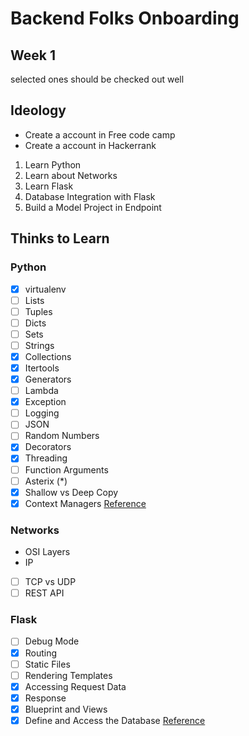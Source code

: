 
# Backend Folks Onboarding
Week 1 
----
selected ones should be checked out well

## Ideology
- Create a account in Free code camp
- Create a account in Hackerrank
1. Learn Python
2. Learn about Networks
3. Learn Flask
4. Database Integration with Flask
5. Build a Model Project in Endpoint


## Thinks to Learn
### Python
- [x] virtualenv
- [ ] Lists
- [ ] Tuples
- [ ] Dicts
- [ ] Sets
- [ ] Strings
- [x] Collections
- [x] Itertools
- [x] Generators
- [ ] Lambda
- [x] Exception
- [ ] Logging
- [ ] JSON
- [ ] Random Numbers
- [x] Decorators
- [x] Threading
- [ ] Function Arguments
- [ ] Asterix (*)
- [x] Shallow vs Deep Copy
- [x] Context Managers
[Reference](https://www.youtube.com/watch?v=QLTdOEn79Rc&list=PLqnslRFeH2UqLwzS0AwKDKLrpYBKzLBy2)
### Networks
- OSI Layers
- IP
- [ ] TCP vs UDP
- [ ] REST API

### Flask
 - [ ] Debug Mode
 - [x] Routing
 - [ ] Static Files
 - [ ] Rendering Templates
 - [x] Accessing Request Data
 - [x] Response
 - [x] Blueprint and Views
 - [x] Define and Access the Database
[Reference](https://www.youtube.com/watch?v=Z1RJmh_OqeA)
